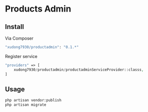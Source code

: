 # Products Admin

## Install

Via Composer

``` bash
"xudong7930/productadmin": "0.1.*"
```

Register service
```php
"providers" => [
    xudong7930/productadmin/productadminServiceProvider::classs,
]
```

## Usage

``` bash
php artisan vendor:publish
php artisan migrate
```